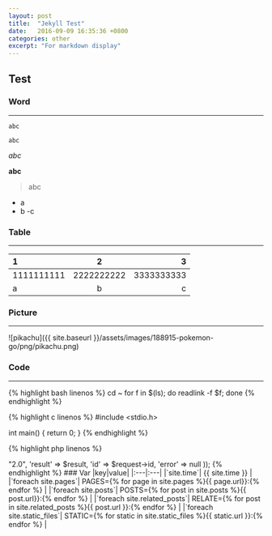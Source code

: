 ```yaml
---
layout: post
title:  "Jekyll Test"
date:   2016-09-09 16:35:36 +0800
categories: other
excerpt: "For markdown display"
---
```


## Test

### Word

---

`abc`

```
abc
```
*abc*

**abc**

> abc

- a
 - b
  -c

### Table

---

|1|2|3|
|:---|:---:|---:|
|1111111111|2222222222|3333333333|
|a|b|c|


### Picture

---

![pikachu]({{ site.baseurl }}/assets/images/188915-pokemon-go/png/pikachu.png)


### Code

---

{% highlight bash linenos %}
cd ~
for f in $(ls); do
	readlink -f $f;
done
{% endhighlight %}

{% highlight c linenos %}
#include <stdio.h>

int main()
{
	return 0;
}
{% endhighlight %}

{% highlight php linenos %}
<?php
header('Content-Type: application/json');

echo json_encode(array(
    'jsonrpc' => "2.0",
    'result' => $result,
    'id' => $request->id,
    'error' => null
));
{% endhighlight %}

### Var

|key|value|
|:---|:---|
|`site.time`| {{ site.time }} |
|`foreach site.pages`| PAGES={% for page in site.pages %}{{ page.url}}:{% endfor %} |
|`foreach site.posts`| POSTS={% for post in site.posts %}{{ post.url}}:{% endfor %} |
|`foreach site.related_posts`| RELATE={% for post in site.related_posts %}{{ post.url }}:{% endfor %} |
|`foreach site.static_files`| STATIC={% for static in site.static_files %}{{ static.url }}:{% endfor %} |



